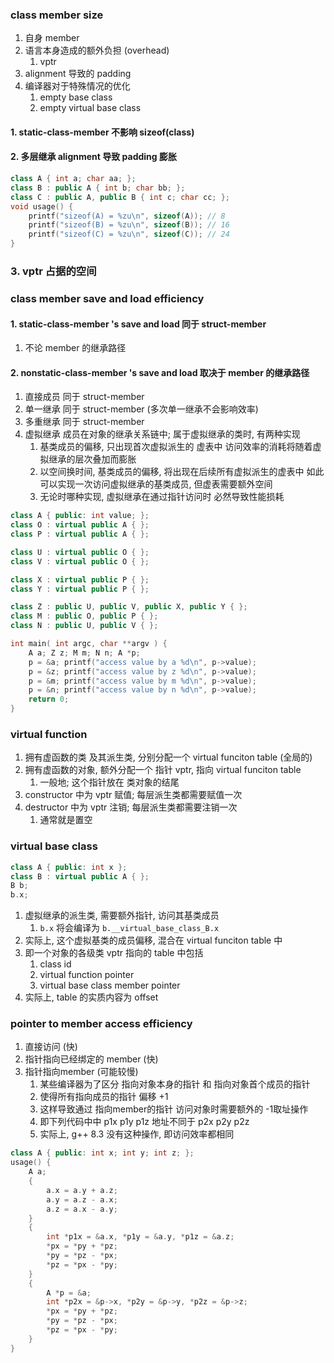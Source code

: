 ### class member size
1. 自身 member
2. 语言本身造成的额外负担 (overhead)
   1. vptr
3. alignment 导致的 padding
4. 编译器对于特殊情况的优化
   1. empty base class
   2. empty virtual base class

#### 1. static-class-member 不影响 sizeof(class)
#### 2. 多层继承 alignment 导致 padding 膨胀
```c++
class A { int a; char aa; };
class B : public A { int b; char bb; };
class C : public A, public B { int c; char cc; };
void usage() {
    printf("sizeof(A) = %zu\n", sizeof(A)); // 8
    printf("sizeof(B) = %zu\n", sizeof(B)); // 16
    printf("sizeof(C) = %zu\n", sizeof(C)); // 24
}
```
### 3. vptr 占据的空间

### class member save and load efficiency
#### 1. static-class-member 's save and load 同于 struct-member
1. 不论 member 的继承路径
#### 2. nonstatic-class-member 's save and load 取决于 member 的继承路径
1. 直接成员 同于 struct-member
2. 单一继承 同于 struct-member (多次单一继承不会影响效率)
3. 多重继承 同于 struct-member
4. 虚拟继承 成员在对象的继承关系链中; 属于虚拟继承的类时, 有两种实现
   1. 基类成员的偏移, 只出现首次虚拟派生的 虚表中
      访问效率的消耗将随着虚拟继承的层次叠加而膨胀
   2. 以空间换时间, 基类成员的偏移, 将出现在后续所有虚拟派生的虚表中
      如此可以实现一次访问虚拟继承的基类成员, 但虚表需要额外空间
   3. 无论时哪种实现, 虚拟继承在通过指针访问时 必然导致性能损耗
```c++
class A { public: int value; };
class O : virtual public A { };
class P : virtual public A { };

class U : virtual public O { };
class V : virtual public O { };

class X : virtual public P { };
class Y : virtual public P { };

class Z : public U, public V, public X, public Y { };
class M : public O, public P { };
class N : public U, public V { };

int main( int argc, char **argv ) {
    A a; Z z; M m; N n; A *p;
    p = &a; printf("access value by a %d\n", p->value);
    p = &z; printf("access value by z %d\n", p->value);
    p = &m; printf("access value by m %d\n", p->value);
    p = &n; printf("access value by n %d\n", p->value);
    return 0;
}
```

### virtual function
1. 拥有虚函数的类 及其派生类, 分别分配一个 virtual funciton table (全局的)
2. 拥有虚函数的对象, 额外分配一个 指针 vptr, 指向 virtual funciton table
   1. 一般地; 这个指针放在 类对象的结尾
3. constructor 中为 vptr 赋值; 每层派生类都需要赋值一次
4. destructor  中为 vptr 注销; 每层派生类都需要注销一次
   1. 通常就是置空

### virtual base class
```c++
class A { public: int x };
class B : virtual public A { };
B b;
b.x;
```
1. 虚拟继承的派生类, 需要额外指针, 访问其基类成员
   1. `b.x` 将会编译为 `b.__virtual_base_class_B.x`
2. 实际上, 这个虚拟基类的成员偏移, 混合在 virtual funciton table 中
3. 即一个对象的各级类 vptr 指向的 table 中包括
   1. class id
   2. virtual function pointer
   3. virtual base class member pointer
4. 实际上, table 的实质内容为 offset

### pointer to member access efficiency
1. 直接访问                 (快)
2. 指针指向已经绑定的 member  (快)
3. 指针指向member           (可能较慢)
   1. 某些编译器为了区分 指向对象本身的指针 和 指向对象首个成员的指针
   2. 使得所有指向成员的指针 偏移 +1
   3. 这样导致通过 指向member的指针 访问对象时需要额外的 -1取址操作
   4. 即下列代码中中 p1x p1y p1z 地址不同于 p2x p2y p2z
   5. 实际上, g++ 8.3 没有这种操作, 即访问效率都相同
```c++
class A { public: int x; int y; int z; };
usage() {
    A a;
    {
        a.x = a.y + a.z;
        a.y = a.z - a.x;
        a.z = a.x - a.y;
    }
    {
        int *p1x = &a.x, *p1y = &a.y, *p1z = &a.z;
        *px = *py + *pz;
        *py = *pz - *px;
        *pz = *px - *py;
    }
    {
        A *p = &a;
        int *p2x = &p->x, *p2y = &p->y, *p2z = &p->z;
        *px = *py + *pz;
        *py = *pz - *px;
        *pz = *px - *py;
    }
}
```